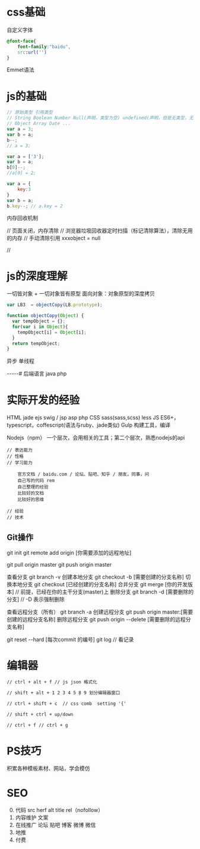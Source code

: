 # css基础
自定义字体
```css
@font-face{
	font-family:"baidu",
	src:url('')
}
```
Emmet语法
# js的基础
```javascript
// 原始类型 引用类型
// String Boolean Number Null(声明，类型为空) undefined(声明，但是无类型，无值)
// Object Array Date ...
var a = 3;
var b = a;
b--;
// a = 3;

var a = ['3'];
var b = a;
b[0]--;
//a[0] = 2;

var a = {
	key:3
}
var b = a;
b.key--; // a.key = 2
```

内存回收机制

// 页面关闭，内存清除
// 浏览器垃圾回收器定时扫描（标记清除算法），清除无用的内存
// 手动清除引用 xxxobject = null

//

# js的深度理解
  一切皆对象 + 一切对象皆有原型
  面向对象：对象原型的深度拷贝
```javascript
var LB3  = objectCopy(LB.prototype);

function objectCopy(Object) {
  var tempObject = {};
  for(var i in Object){
    tempObject[i] = Object[i];
  }
  return tempObject;
}
```
  异步 单线程

-----# 后端语言
   java php

# 实际开发的经验
  HTML jade ejs swig / jsp asp php
  CSS sass(sass,scss) less
  JS ES6+，typescript，coffescript(语法与ruby、jade类似)
  Gulp 构建工具，编译

  Nodejs（npm） 一个层次，会用相关的工具；第二个层次，熟悉nodejs的api

	// 表达能力
	// 性格
	// 学习能力

		官方文档 / baidu.com / 论坛、贴吧、知乎 / 朋友，同事，问
		自己写的代码 rem
		自己整理的经验
		比较好的文档
		比较好的思维

	// 经验
	// 技术

## Git操作
git init
git remote add origin [你需要添加的远程地址]

git pull origin master
git push origin master

查看分支
	git branch -v
创建本地分支
	git checkout -b [需要创建的分支名称]
切换本地分支
	git checkout [已经创建的分支名称]
合并分支
	git merge [你的开发版本]  // 前提，已经在你的主干分支(master)上
删除分支
	git branch -d [需要删除的分支] // -D 表示强制删除

查看远程分支（所有）
	git branch -a
创建远程分支
	git push origin master:[需要创建的远程分支名称]
删除远程分支
	git push origin --delete [需要删除的远程分支名称]



git reset --hard [每次commit 的编号]
git log // 看记录
# 编辑器
```txt
// ctrl + alt + f // js json 格式化

// shift + alt + 1 2 3 4 5 8 9 划分编辑器窗口

// ctrl + shift + c  // css comb  setting '{'

// shift + ctrl + up/down

// ctrl + f // ctrl + g
```
# PS技巧
  积累各种模板素材、网站，学会模仿

# SEO
  0. 代码 src herf alt title rel（nofollow）
  1. 内容维护 文案
  2. 在线推广 论坛 贴吧 博客 微博 微信
  3. 地推
  4. 付费
